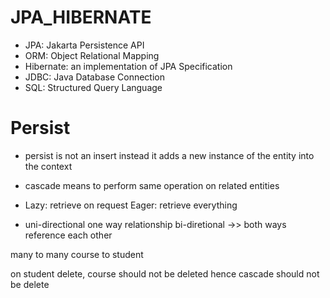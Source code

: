 # JPA_HIBERNATE
- JPA: Jakarta Persistence API
- ORM: Object Relational Mapping
- Hibernate:  an implementation of JPA Specification
- JDBC: Java Database Connection
- SQL: Structured Query Language



# Persist
- persist is not an insert instead it adds a new instance of the entity into the context



- cascade means to perform same operation on related entities
- Lazy: retrieve on request
  Eager: retrieve everything
- uni-directional   one way relationship
  bi-diretional  ->> both ways reference each other

many to many
course to student

on student delete, course should not be deleted
hence cascade should not be delete




